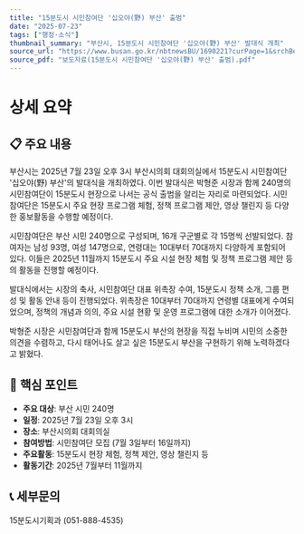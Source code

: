 ```yaml
---
title: "15분도시 시민참여단 '십오야(野) 부산' 출범"
date: "2025-07-23"
tags: ["행정·소식"]
thumbnail_summary: "부산시, 15분도시 시민참여단 '십오야(野) 부산' 발대식 개최"
source_url: "https://www.busan.go.kr/nbtnewsBU/1690221?curPage=1&srchBeginDt=&srchEndDt=&srchKey=&srchText="
source_pdf: "보도자료(15분도시 시민참여단 '십오야(野) 부산' 출범).pdf"
---
```


# 상세 요약

## 📋 주요 내용
부산시는 2025년 7월 23일 오후 3시 부산시의회 대회의실에서 15분도시 시민참여단 '십오야(野) 부산'의 발대식을 개최하였다. 이번 발대식은 박형준 시장과 함께 240명의 시민참여단이 15분도시 현장으로 나서는 공식 출범을 알리는 자리로 마련되었다. 시민참여단은 15분도시 주요 현장 프로그램 체험, 정책 프로그램 제안, 영상 챌린지 등 다양한 홍보활동을 수행할 예정이다.

시민참여단은 부산 시민 240명으로 구성되며, 16개 구군별로 각 15명씩 선발되었다. 참여자는 남성 93명, 여성 147명으로, 연령대는 10대부터 70대까지 다양하게 포함되어 있다. 이들은 2025년 11월까지 15분도시 주요 시설 현장 체험 및 정책 프로그램 제안 등의 활동을 진행할 예정이다.

발대식에서는 시장의 축사, 시민참여단 대표 위촉장 수여, 15분도시 정책 소개, 그룹 편성 및 활동 안내 등이 진행되었다. 위촉장은 10대부터 70대까지 연령별 대표에게 수여되었으며, 정책의 개념과 의의, 주요 시설 현황 및 운영 프로그램에 대한 소개가 이어졌다.

박형준 시장은 시민참여단과 함께 15분도시 부산의 현장을 직접 누비며 시민의 소중한 의견을 수렴하고, 다시 태어나도 살고 싶은 15분도시 부산을 구현하기 위해 노력하겠다고 밝혔다.

## 🎯 핵심 포인트
- **주요 대상**: 부산 시민 240명
- **일정**: 2025년 7월 23일 오후 3시
- **장소**: 부산시의회 대회의실
- **참여방법**: 시민참여단 모집 (7월 3일부터 16일까지)
- **주요활동**: 15분도시 현장 체험, 정책 제안, 영상 챌린지 등
- **활동기간**: 2025년 7월부터 11월까지

## 📞 세부문의
15분도시기획과 (051-888-4535)